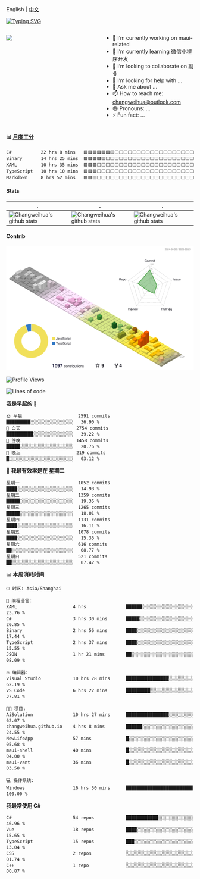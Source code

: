 English | [中文](README_CN.md)

[![Typing SVG](https://readme-typing-svg.herokuapp.com?color=%2336BCF7&center=true&vCenter=true&width=600&lines=Hi+there+👋,+I+am+Chang+Weihua;+Welcome+to+My+Profile!;Over+9+years+of+programming+experience;Always+learning+new+things+)](https://git.io/typing-svg)

<div style="display: grid;gap: 20px;grid-template-columns: repeat(auto-fit, minmax(240px, 1fr));">

[<img src="https://github-readme-stats.vercel.app/api?username=changweihua&show_icons=true&locale=cn" />](https://metrics.lecoq.io/changweihua#gh-light-mode-only)

<div>

- 🔭 I’m currently working on maui-related
- 🌱 I’m currently learning 微信小程序开发
- 👯 I’m looking to collaborate on 副业
- 🤔 I’m looking for help with ...
- 💬 Ask me about ...
- 📫 How to reach me: changweihua@outlook.com
- 😄 Pronouns: ...
- ⚡ Fun fact: ...

</div>

</div>

#### :bar_chart: [月度工分](https://github.com/changweihua/wakapi)

<!--START_SECTION:wakao-->

```txt
C#           22 hrs 8 mins   🟩🟩🟩🟩🟩🟩🟨⬜⬜⬜⬜⬜⬜⬜⬜⬜⬜⬜⬜⬜⬜⬜⬜⬜⬜   26.54 %
Binary       14 hrs 25 mins  🟩🟩🟩🟩🟨⬜⬜⬜⬜⬜⬜⬜⬜⬜⬜⬜⬜⬜⬜⬜⬜⬜⬜⬜⬜   17.28 %
XAML         10 hrs 35 mins  🟩🟩🟩⬜⬜⬜⬜⬜⬜⬜⬜⬜⬜⬜⬜⬜⬜⬜⬜⬜⬜⬜⬜⬜⬜   12.70 %
TypeScript   10 hrs 10 mins  🟩🟩🟩⬜⬜⬜⬜⬜⬜⬜⬜⬜⬜⬜⬜⬜⬜⬜⬜⬜⬜⬜⬜⬜⬜   12.19 %
Markdown     8 hrs 52 mins   🟩🟩🟨⬜⬜⬜⬜⬜⬜⬜⬜⬜⬜⬜⬜⬜⬜⬜⬜⬜⬜⬜⬜⬜⬜   10.63 %
```

<!--END_SECTION:wakao-->

#### Stats ####


| .                                                                                                                                            | .                                                                                                                                      | .                                                                                                                                                     |
| -------------------------------------------------------------------------------------------------------------------------------------------- | -------------------------------------------------------------------------------------------------------------------------------------- | ----------------------------------------------------------------------------------------------------------------------------------------------------- |
| ![Changweihua's github stats](https://github-readme-stats.vercel.app/api?username=changweihua&show_icons=true&theme=radical&hide_title=true) | ![Changweihua's github stats](https://github-readme-stats.vercel.app/api/top-langs/?username=changweihua&theme=radical&layout=compact) | ![Changweihua's github stats](https://github-readme-stats.vercel.app/api?username=changweihua&show_icons=true&theme=radical&include_all_commits=true) |


#### Contrib ####

<!--   profile-green-animate -->
![](./profile-3d-contrib/profile-south-season-animate.svg)

<!--START_SECTION:waka-->
![Profile Views](http://img.shields.io/badge/%E4%B8%AA%E4%BA%BA%E8%B5%84%E6%96%99%E8%A7%82%E7%9C%8B%E6%AC%A1%E6%95%B0-0-blue)

![Lines of code](https://img.shields.io/badge/%E4%BB%8E%E3%80%8CHello%20World%E3%80%8D%E8%B5%B7%E6%88%91%E5%B7%B2%E7%BB%8F%E5%86%99%E4%BA%86-24.2%20million%20%E8%A1%8C%E4%BB%A3%E7%A0%81-blue)

**我是早起的 🐤** 

```text
🌞 早晨                     2591 commits        █████████░░░░░░░░░░░░░░░░   36.90 % 
🌆 白天                     2754 commits        ██████████░░░░░░░░░░░░░░░   39.22 % 
🌃 傍晚                     1458 commits        █████░░░░░░░░░░░░░░░░░░░░   20.76 % 
🌙 晚上                     219 commits         █░░░░░░░░░░░░░░░░░░░░░░░░   03.12 % 
```
📅 **我最有效率是在 星期二** 

```text
星期一                      1052 commits        ████░░░░░░░░░░░░░░░░░░░░░   14.98 % 
星期二                      1359 commits        █████░░░░░░░░░░░░░░░░░░░░   19.35 % 
星期三                      1265 commits        █████░░░░░░░░░░░░░░░░░░░░   18.01 % 
星期四                      1131 commits        ████░░░░░░░░░░░░░░░░░░░░░   16.11 % 
星期五                      1078 commits        ████░░░░░░░░░░░░░░░░░░░░░   15.35 % 
星期六                      616 commits         ██░░░░░░░░░░░░░░░░░░░░░░░   08.77 % 
星期日                      521 commits         ██░░░░░░░░░░░░░░░░░░░░░░░   07.42 % 
```


📊 **本周消耗时间** 

```text
🕑︎ 时区: Asia/Shanghai

💬 编程语言: 
XAML                     4 hrs               ██████░░░░░░░░░░░░░░░░░░░   23.76 % 
C#                       3 hrs 30 mins       █████░░░░░░░░░░░░░░░░░░░░   20.85 % 
Binary                   2 hrs 56 mins       ████░░░░░░░░░░░░░░░░░░░░░   17.44 % 
TypeScript               2 hrs 37 mins       ████░░░░░░░░░░░░░░░░░░░░░   15.55 % 
JSON                     1 hr 21 mins        ██░░░░░░░░░░░░░░░░░░░░░░░   08.09 % 

🔥 编辑器: 
Visual Studio            10 hrs 28 mins      ████████████████░░░░░░░░░   62.19 % 
VS Code                  6 hrs 22 mins       █████████░░░░░░░░░░░░░░░░   37.81 % 

🐱‍💻 项目: 
AiSolution               10 hrs 27 mins      ████████████████░░░░░░░░░   62.07 % 
changweihua.github.io    4 hrs 8 mins        ██████░░░░░░░░░░░░░░░░░░░   24.55 % 
NewLifeApp               57 mins             █░░░░░░░░░░░░░░░░░░░░░░░░   05.68 % 
maui-shell               40 mins             █░░░░░░░░░░░░░░░░░░░░░░░░   04.00 % 
maui-vant                36 mins             █░░░░░░░░░░░░░░░░░░░░░░░░   03.58 % 

💻 操作系统: 
Windows                  16 hrs 50 mins      █████████████████████████   100.00 % 
```

**我最常使用 C#** 

```text
C#                       54 repos            ████████████░░░░░░░░░░░░░   46.96 % 
Vue                      18 repos            ████░░░░░░░░░░░░░░░░░░░░░   15.65 % 
TypeScript               15 repos            ███░░░░░░░░░░░░░░░░░░░░░░   13.04 % 
CSS                      2 repos             ░░░░░░░░░░░░░░░░░░░░░░░░░   01.74 % 
C++                      1 repo              ░░░░░░░░░░░░░░░░░░░░░░░░░   00.87 % 
```




<!--END_SECTION:waka-->


<!-- ![](assets/Bottom_down.svg) -->
